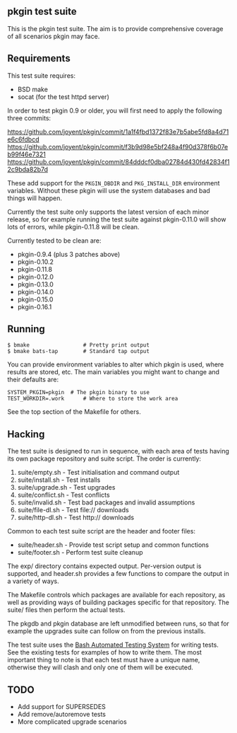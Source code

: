 ## pkgin test suite

This is the pkgin test suite.  The aim is to provide comprehensive coverage of
all scenarios pkgin may face.

## Requirements

This test suite requires:

* BSD make
* socat (for the test httpd server)

In order to test pkgin 0.9 or older, you will first need to apply the
following three commits:

https://github.com/joyent/pkgin/commit/1a1f4fbd1372f83e7b5abe5fd8a4d71e6c6fdbcd
https://github.com/joyent/pkgin/commit/f3b9d98e5bf248a4f90d378f6b07eb99f46e7321
https://github.com/joyent/pkgin/commit/84dddcf0dba02784d430fd42834f12c9bda82b7d

These add support for the `PKGIN_DBDIR` and `PKG_INSTALL_DIR` environment
variables.  Without these pkgin will use the system databases and bad things
will happen.

Currently the test suite only supports the latest version of each minor
release, so for example running the test suite against pkgin-0.11.0 will show
lots of errors, while pkgin-0.11.8 will be clean.

Currently tested to be clean are:

 * pkgin-0.9.4 (plus 3 patches above)
 * pkgin-0.10.2
 * pkgin-0.11.8
 * pkgin-0.12.0
 * pkgin-0.13.0
 * pkgin-0.14.0
 * pkgin-0.15.0
 * pkgin-0.16.1

## Running

```console
$ bmake                 # Pretty print output
$ bmake bats-tap        # Standard tap output
```

You can provide environment variables to alter which pkgin is used, where
results are stored, etc.  The main variables you might want to change and their
defaults are:

```
SYSTEM_PKGIN=pkgin	# The pkgin binary to use
TEST_WORKDIR=.work      # Where to store the work area
```

See the top section of the Makefile for others.

## Hacking

The test suite is designed to run in sequence, with each area of tests having
its own package repository and suite script.  The order is currently:

1. suite/empty.sh - Test initialisation and command output
2. suite/install.sh - Test installs
3. suite/upgrade.sh - Test upgrades
4. suite/conflict.sh - Test conflicts
5. suite/invalid.sh - Test bad packages and invalid assumptions
6. suite/file-dl.sh - Test file:// downloads
7. suite/http-dl.sh - Test http:// downloads

Common to each test suite script are the header and footer files:

* suite/header.sh - Provide test script setup and common functions
* suite/footer.sh - Perform test suite cleanup

The exp/ directory contains expected output.  Per-version output is supported,
and header.sh provides a few functions to compare the output in a variety of
ways.

The Makefile controls which packages are available for each repository, as well
as providing ways of building packages specific for that repository.  The
suite/ files then perform the actual tests.

The pkgdb and pkgin database are left unmodified between runs, so that for
example the upgrades suite can follow on from the previous installs.

The test suite uses the [Bash Automated Testing
System](https://github.com/sstephenson/bats) for writing tests.  See the
existing tests for examples of how to write them.  The most important thing to
note is that each test must have a unique name, otherwise they will clash and
only one of them will be executed.

## TODO

* Add support for SUPERSEDES
* Add remove/autoremove tests
* More complicated upgrade scenarios

